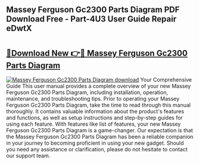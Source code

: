 ## Massey Ferguson Gc2300 Parts Diagram PDF Download Free - Part-4U3 User Guide Repair eDwtX

# <h2><a href="http://dfmall.blite.top/?on=Massey+Ferguson+Gc2300+Parts+Diagram">🔗Download New 👉🔴 Massey Ferguson Gc2300 Parts Diagram</a></h2>

[![Massey Ferguson Gc2300 Parts Diagram download](https://i.imgur.com/lujVjoI.png)](http://dfmall.blite.top/?on=Massey+Ferguson+Gc2300+Parts+Diagram)
Your Comprehensive Guide This user manual provides a complete overview of your new Massey Ferguson Gc2300 Parts Diagram, including installation, operation, maintenance, and troubleshooting tips. Prior to operating your Massey Ferguson Gc2300 Parts Diagram, take the time to read through this manual thoroughly. It contains valuable information about the product's features and functions, as well as setup instructions and step-by-step guides for using each feature. With features like list of features, your new Massey Ferguson Gc2300 Parts Diagram is a game-changer. Our expectation is that the Massey Ferguson Gc2300 Parts Diagram has been a reliable companion in your journey to becoming proficient in using your new gadget. Should you need any assistance or clarification, please do not hesitate to contact our support team.
